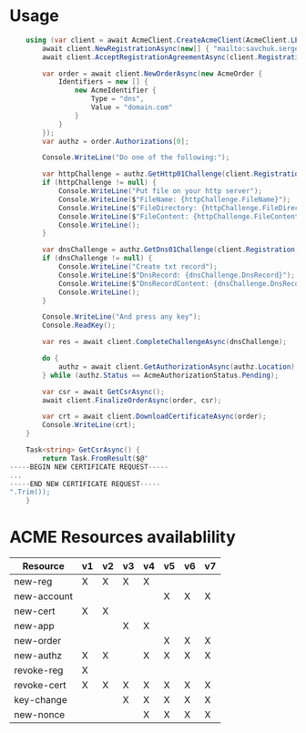 # Usage
```c#
    using (var client = await AcmeClient.CreateAcmeClient(AcmeClient.LETS_ENCRYPT_STAGING_URL)) {
        await client.NewRegistrationAsync(new[] { "mailto:savchuk.sergey@gmail.com" }, RsaPrivateJwk.Create());
        await client.AcceptRegistrationAgreementAsync(client.Registration.Location, "https://letsencrypt.org/documents/LE-SA-v1.2-November-15-2017.pdf");

        var order = await client.NewOrderAsync(new AcmeOrder {
            Identifiers = new [] {
                new AcmeIdentifier {
                    Type = "dns",
                    Value = "domain.com"
                }
            }
        });
        var authz = order.Authorizations[0];

        Console.WriteLine("Do one of the following:");

        var httpChallenge = authz.GetHttp01Challenge(client.Registration);
        if (httpChallenge != null) {
            Console.WriteLine("Put file on your http server");
            Console.WriteLine($"FileName: {httpChallenge.FileName}");
            Console.WriteLine($"FileDirectory: {httpChallenge.FileDirectory}");
            Console.WriteLine($"FileContent: {httpChallenge.FileContent}");
            Console.WriteLine();
        }

        var dnsChallenge = authz.GetDns01Challenge(client.Registration);
        if (dnsChallenge != null) {
            Console.WriteLine("Create txt record");
            Console.WriteLine($"DnsRecord: {dnsChallenge.DnsRecord}");
            Console.WriteLine($"DnsRecordContent: {dnsChallenge.DnsRecordContent}");
            Console.WriteLine();
        }

        Console.WriteLine("And press any key");
        Console.ReadKey();

        var res = await client.CompleteChallengeAsync(dnsChallenge);

        do {
            authz = await client.GetAuthorizationAsync(authz.Location);
        } while (authz.Status == AcmeAuthorizationStatus.Pending);

        var csr = await GetCsrAsync();
        await client.FinalizeOrderAsync(order, csr);

        var crt = await client.DownloadCertificateAsync(order);
        Console.WriteLine(crt);
    }

    Task<string> GetCsrAsync() {
        return Task.FromResult($@"
-----BEGIN NEW CERTIFICATE REQUEST-----
...
-----END NEW CERTIFICATE REQUEST-----
".Trim());
    }
```

# ACME Resources availablility

| Resource    |  v1 |  v2 |  v3 |  v4 |  v5 |  v6 |  v7 |
|-------------|-----|-----|-----|-----|-----|-----|-----|
| new-reg     |  X  |  X  |  X  |  X  |     |     |     |
| new-account |     |     |     |     |  X  |  X  |  X  |
| new-cert    |  X  |  X  |     |     |     |     |     |
| new-app     |     |     |  X  |  X  |     |     |     |
| new-order   |     |     |     |     |  X  |  X  |  X  |
| new-authz   |  X  |  X  |     |  X  |  X  |  X  |  X  |
| revoke-reg  |  X  |     |     |     |     |     |     |
| revoke-cert |  X  |  X  |  X  |  X  |  X  |  X  |  X  |
| key-change  |     |     |  X  |  X  |  X  |  X  |  X  |
| new-nonce   |     |     |     |  X  |  X  |  X  |  X  |
